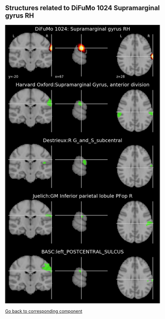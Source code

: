 


## Structures related to DiFuMo 1024 Supramarginal gyrus RH

![374](374.jpg "Structures related to DiFuMo 1024 Supramarginal gyrus RH")

[Go back to corresponding component](https://parietal-inria.github.io/DiFuMo/1024/html/374.html)
